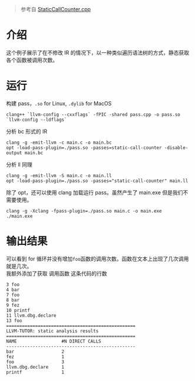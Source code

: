 > 参考自 [StaticCallCounter.cpp](https://github.com/banach-space/llvm-tutor/blob/main/lib/StaticCallCounter.cpp)

# 介绍

这个例子展示了在不修改 IR 的情况下，以一种类似遍历语法树的方式，静态获取各个函数被调用次数。

# 运行

构建 pass，`.so` for Linux, `.dylib` for MacOS

```shell
clang++ `llvm-config --cxxflags` -fPIC -shared pass.cpp -o pass.so `llvm-config --ldflags`
```

分析 bc 形式的 IR

```shell
clang -g -emit-llvm -c main.c -o main.bc
opt -load-pass-plugin=./pass.so -passes=static-call-counter -disable-output main.bc
```

分析 ll 同理

```shell
clang -g -emit-llvm -S main.c -o main.ll
opt -load-pass-plugin=./pass.so -passes="static-call-counter" main.ll
```

除了 opt，还可以使用 clang 加载运行 pass。虽然产生了 main.exe 但是我们不需要使用。

```shell
clang -g -Xclang -fpass-plugin=./pass.so main.c -o main.exe
./main.exe
```

# 输出结果

可以看到 for 循环并没有增加`foo`函数的调用次数。函数在文本上出现了几次调用就是几次。<br>
我额外添加了获取 调用函数 这条代码的行数

```
3 foo
4 bar
7 foo
8 bar
9 fez
10 printf
11 llvm.dbg.declare
13 foo
=================================================
LLVM-TUTOR: static analysis results
=================================================
NAME                 #N DIRECT CALLS
-------------------------------------------------
bar                  2
fez                  1
foo                  3
llvm.dbg.declare     1
printf               1
```
